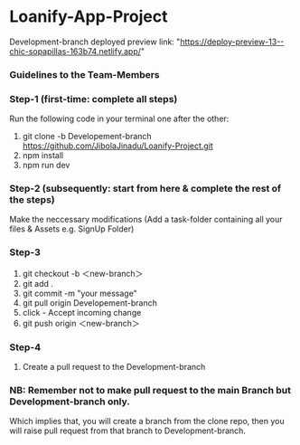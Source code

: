 # Loanify-App-Project

Development-branch deployed preview link: "https://deploy-preview-13--chic-sopapillas-163b74.netlify.app/"

### Guidelines to the Team-Members
### Step-1 (first-time: complete all steps)
Run the following code in your terminal one after the other:
1. git clone -b Developement-branch https://github.com/JibolaJinadu/Loanify-Project.git
2. npm install
3. npm run dev

### Step-2 (subsequently: start from here & complete the rest of the steps)
Make the neccessary modifications (Add a task-folder containing all your files & Assets e.g. SignUp Folder) 

### Step-3
1. git checkout -b ＜new-branch＞
2. git add .
3. git commit -m "your message"
4. git pull origin Developement-branch
5. click - Accept incoming change
6. git push origin ＜new-branch＞

### Step-4
1. Create a pull request to the Development-branch


### NB: Remember not to make pull request to the main Branch but Development-branch only.
Which implies that, you will create a branch from the clone repo, then you will raise pull request from that branch to Development-branch.
